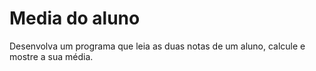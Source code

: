 # Media do aluno

Desenvolva um programa que leia as duas notas de um aluno, calcule e mostre a sua média.
